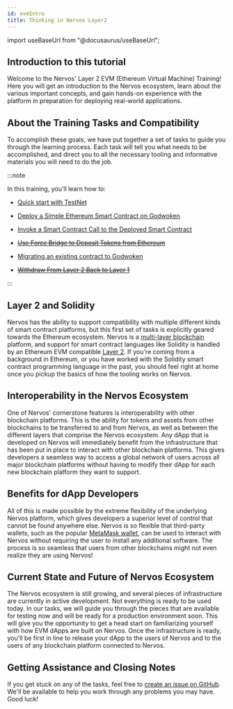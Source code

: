 ```yaml
---
id: evmIntro
title: Thinking in Nervos Layer2
---
```

import useBaseUrl from "@docusaurus/useBaseUrl";

## Introduction to this tutorial

Welcome to the Nervos' Layer 2 EVM (Ethereum Virtual Machine) Training! Here you will get an introduction to the Nervos ecosystem, learn about the various important concepts, and gain hands-on experience with the platform in preparation for deploying real-world applications.

## About the Training Tasks and Compatibility

To accomplish these goals, we have put together a set of tasks to guide you through the learning process. Each task will tell you what needs to be accomplished, and direct you to all the necessary tooling and informative materials you will need to do the job.

:::note

In this training, you'll learn how to:

- [Quick start with TestNet](/evm_training/evmTask1.md)

- [Deploy a Simple Ethereum Smart Contract on Godwoken](/evm_training/evmTask2.md)

- [Invoke a Smart Contract Call to the Deployed Smart Contract](/evm_training/evmTask3.md)

- ~~[Use Force Bridge to Deposit Tokens from Ethereum](/evm_training/evmTask4.md)~~

- [Migrating an existing contract to Godwoken](/evm_training/evmTask5.md)

- ~~[Withdraw From Layer 2 Back to Layer 1](/evm_training/evmTask6.md)~~

:::

## Layer 2 and Solidity

Nervos has the ability to support compatibility with multiple different kinds of smart contract platforms, but this first set of tasks  is explicitly geared towards the Ethereum ecosystem. Nervos is a [multi-layer blockchain](structure.md#layer-1-layer-2) platform, and support for smart contract languages like Solidity is handled by an Ethereum EVM compatible [Layer 2](structure.md#layer-1-layer-2). If you're coming from a background in Ethereum, or you have worked with the Solidity smart contract programming language in the past, you should feel right at home once you pickup the basics of how the tooling works on Nervos.

## Interoperability in the Nervos Ecosystem

One of Nervos' cornerstone features is interoperability with other blockchain platforms. This is the ability for tokens and assets from other blockchains to be transferred to and from Nervos, as well as between the different layers that comprise the Nervos ecosystem. Any dApp that is developed on Nervos will immediately benefit from the infrastructure that has been put in place to interact with other blockchain platforms. This gives developers a seamless way to access a global network of users across all major blockchain platforms without having to modify their dApp for each new blockchain platform they want to support.

## Benefits for dApp Developers

All of this is made possible by the extreme flexibility of the underlying Nervos platform, which gives developers a superior level of control that cannot be found anywhere else. Nervos is so flexible that third-party wallets, such as the popular [MetaMask wallet](wallets.md#metamask), can be used to interact with Nervos without requiring the user to install any additional software. The process is so seamless that users from other blockchains might not even realize they are using Nervos!

## Current State and Future of Nervos Ecosystem

The Nervos ecosystem is still growing, and several pieces of infrastructure are currently in active development. Not everything is ready to be used today. In our tasks, we will guide you through the pieces that are available for testing now and will be ready for a production environment soon. This will give you the opportunity to get a head start on familiarizing yourself with how EVM dApps are built on Nervos. Once the infrastructure is ready, you'll be first in line to release your dApp to the users of Nervos and to the users of any blockchain platform connected to Nervos.


## Getting Assistance and Closing Notes

If you get stuck on any of the tasks, feel free to [create an issue on GitHub](https://github.com/godwokenrises/godwoken/issues/new/choose). We'll be available to help you work through any problems you may have. Good luck!
